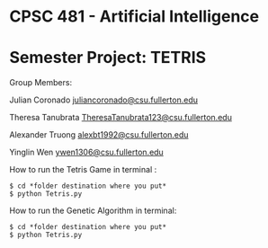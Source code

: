 # CPSC 481 - Artificial Intelligence
# Semester Project: TETRIS

Group Members:

Julian Coronado juliancoronado@csu.fullerton.edu 

Theresa Tanubrata TheresaTanubrata123@csu.fullerton.edu

Alexander Truong alexbt1992@csu.fullerton.edu

Yinglin Wen ywen1306@csu.fullerton.edu


How to run the Tetris Game in terminal :  

    $ cd *folder destination where you put*
    $ python Tetris.py


How to run the Genetic Algorithm in terminal:  

    $ cd *folder destination where you put*
    $ python Tetris.py
